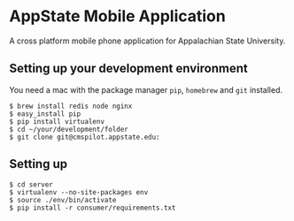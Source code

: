 # AppState Mobile Application

A cross platform mobile phone application for Appalachian State University.

## Setting up your development environment

You need a mac with the package manager `pip`, `homebrew` and `git` installed.

    $ brew install redis node nginx
    $ easy_install pip
    $ pip install virtualenv
    $ cd ~/your/development/folder
    $ git clone git@cmspilot.appstate.edu:

## Setting up 

    $ cd server
    $ virtualenv --no-site-packages env 
    $ source ./env/bin/activate
    $ pip install -r consumer/requirements.txt

